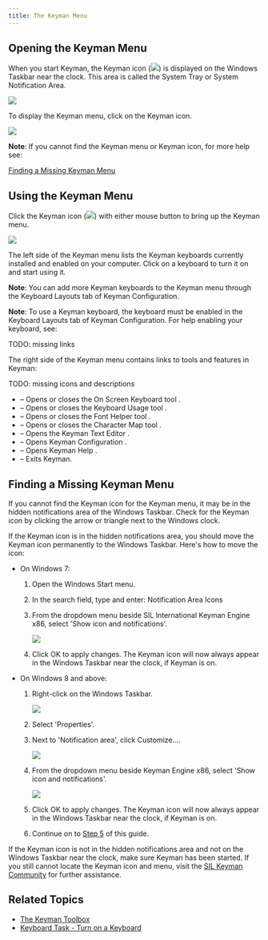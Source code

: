 ```yaml
---
title: The Keyman Menu
---
```


## Opening the Keyman Menu

When you start Keyman, the Keyman icon
(![](desktop_images/icon-keyman.png)) is displayed on the Windows
Taskbar near the clock. This area is called the System Tray or System
Notification Area.

![](desktop_images/start_tray.png)

To display the Keyman menu, click on the Keyman icon.

![](desktop_images/menu.png)

**Note**: If you cannot find the Keyman menu or Keyman icon, for more help see:

[Finding a Missing Keyman Menu](***)

## Using the Keyman Menu

Click the Keyman icon (![](desktop_images/icon-keyman.png)) with either
mouse button to bring up the Keyman menu.

![](desktop_images/menu.png)

The left side of the Keyman menu lists the Keyman keyboards currently
installed and enabled on your computer. Click on a keyboard to turn it
on and start using it.

**Note**: You can add more Keyman keyboards to the Keyman menu through the Keyboard Layouts tab of Keyman Configuration.

**Note**: To use a Keyman keyboard, the keyboard must be enabled in the Keyboard Layouts tab of Keyman Configuration. For help enabling your keyboard, see:

TODO: missing links

The right side of the Keyman menu contains links to tools and features
in Keyman:

TODO: missing icons and descriptions

-   – Opens or closes the
    On Screen Keyboard tool
    .
-   – Opens or closes the
    Keyboard Usage tool
    .
-   – Opens or closes the
    Font Helper tool
    .
-   – Opens or closes the
    Character Map tool
    .
-   – Opens the
    Keyman Text Editor
    .
-   – Opens
    Keyman Configuration
    .
-   – Opens
    Keyman Help
    .
-   – Exits Keyman.

## Finding a Missing Keyman Menu

If you cannot find the Keyman icon for the Keyman menu, it may be in the
hidden notifications area of the Windows Taskbar. Check for the Keyman
icon by clicking the arrow or triangle next to the Windows clock.

If the Keyman icon is in the hidden notifications area, you should move
the Keyman icon permanently to the Windows Taskbar. Here's how to move
the icon:

-   On Windows 7:

    1.  Open the Windows Start menu.

    2.  In the search field, type and enter: Notification Area Icons

    3.  From the dropdown menu beside SIL International Keyman Engine
        x86, select 'Show icon and notifications'.

        ![](desktop_images/7-taskbar.png)

    4.  Click OK to apply changes. The Keyman icon will now always
        appear in the Windows Taskbar near the clock, if Keyman is on.

-   On Windows 8 and above:

    1.  Right-click on the Windows Taskbar.

        ![](desktop_images/win8-taskbar1.png)

    2.  Select 'Properties'.

    3.  Next to 'Notification area', click Customize….

        ![](desktop_images/win8-taskbar2.png)

    4.  From the dropdown menu beside Keyman Engine
        x86, select 'Show icon and notifications'.

        ![](desktop_images/win8-taskbar3.png)

    5.  Click OK to apply changes. The Keyman icon will now always
        appear in the Windows Taskbar near the clock, if Keyman is on.

    6.  Continue on to [Step 5](#tutorial_step5) of this guide.

If the Keyman icon is not in the hidden notifications area and not on
the Windows Taskbar near the clock, make sure Keyman has been started.
If you still cannot locate the Keyman icon and menu, visit the [SIL
Keyman Community](https://community.software.sil.org/c/keyman) for
further assistance.

## Related Topics

-   [The Keyman Toolbox](toolbox)
-   [Keyboard Task - Turn on a Keyboard](enable_keyboard)
